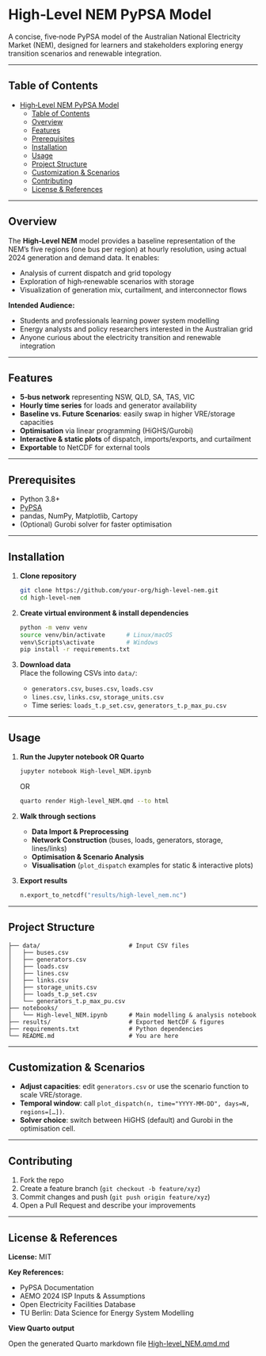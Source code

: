 # High‑Level NEM PyPSA Model

A concise, five‑node PyPSA model of the Australian National Electricity Market (NEM), designed for learners and stakeholders exploring energy transition scenarios and renewable integration.

---

## Table of Contents

- [High‑Level NEM PyPSA Model](#highlevel-nem-pypsa-model)
  - [Table of Contents](#table-of-contents)
  - [Overview](#overview)
  - [Features](#features)
  - [Prerequisites](#prerequisites)
  - [Installation](#installation)
  - [Usage](#usage)
  - [Project Structure](#project-structure)
  - [Customization \& Scenarios](#customization--scenarios)
  - [Contributing](#contributing)
  - [License \& References](#license--references)

---

## Overview

The **High‑Level NEM** model provides a baseline representation of the NEM’s five regions (one bus per region) at hourly resolution, using actual 2024 generation and demand data. It enables:

- Analysis of current dispatch and grid topology
- Exploration of high‑renewable scenarios with storage
- Visualization of generation mix, curtailment, and interconnector flows

**Intended Audience:**

- Students and professionals learning power system modelling
- Energy analysts and policy researchers interested in the Australian grid
- Anyone curious about the electricity transition and renewable integration

---

## Features

- **5‑bus network** representing NSW, QLD, SA, TAS, VIC
- **Hourly time series** for loads and generator availability
- **Baseline vs. Future Scenarios**: easily swap in higher VRE/storage capacities
- **Optimisation** via linear programming (HiGHS/Gurobi)
- **Interactive & static plots** of dispatch, imports/exports, and curtailment
- **Exportable** to NetCDF for external tools

---

## Prerequisites

- Python 3.8+
- [PyPSA](https://pypsa.readthedocs.io/en/latest/)
- pandas, NumPy, Matplotlib, Cartopy
- (Optional) Gurobi solver for faster optimisation

---

## Installation

1. **Clone repository**

   ```bash
   git clone https://github.com/your-org/high-level-nem.git
   cd high-level-nem
   ```

2. **Create virtual environment & install dependencies**

   ```bash
   python -m venv venv
   source venv/bin/activate      # Linux/macOS
   venv\Scripts\activate         # Windows
   pip install -r requirements.txt
   ```

3. **Download data**\
   Place the following CSVs into `data/`:

   - `generators.csv`, `buses.csv`, `loads.csv`
   - `lines.csv`, `links.csv`, `storage_units.csv`
   - Time series: `loads_t.p_set.csv`, `generators_t.p_max_pu.csv`

---

## Usage

1. **Run the Jupyter notebook OR Quarto**

   ```bash
   jupyter notebook High-level_NEM.ipynb
   ```
 
   OR

   ```bash
   quarto render High-level_NEM.qmd --to html
   ```

2. **Walk through sections**

   - **Data Import & Preprocessing**
   - **Network Construction** (buses, loads, generators, storage, lines/links)
   - **Optimisation & Scenario Analysis**
   - **Visualisation** (`plot_dispatch` examples for static & interactive plots)

3. **Export results**

   ```python
   n.export_to_netcdf("results/high-level_nem.nc")
   ```

---

## Project Structure

```
├── data/                         # Input CSV files
│   ├── buses.csv
│   ├── generators.csv
│   ├── loads.csv
│   ├── lines.csv
│   ├── links.csv
│   ├── storage_units.csv
│   ├── loads_t.p_set.csv
│   └── generators_t.p_max_pu.csv
├── notebooks/
│   └── High-level_NEM.ipynb      # Main modelling & analysis notebook
├── results/                      # Exported NetCDF & figures
├── requirements.txt              # Python dependencies
└── README.md                     # You are here
```

---

## Customization & Scenarios

- **Adjust capacities**: edit `generators.csv` or use the scenario function to scale VRE/storage.
- **Temporal window**: call `plot_dispatch(n, time="YYYY-MM-DD", days=N, regions=[…])`.
- **Solver choice**: switch between HiGHS (default) and Gurobi in the optimisation cell.

---

## Contributing

1. Fork the repo
2. Create a feature branch (`git checkout -b feature/xyz`)
3. Commit changes and push (`git push origin feature/xyz`)
4. Open a Pull Request and describe your improvements

---

## License & References

**License:** MIT

**Key References:**

- PyPSA Documentation
- AEMO 2024 ISP Inputs & Assumptions
- Open Electricity Facilities Database
- TU Berlin: Data Science for Energy System Modelling

**View Quarto output**

   Open the generated Quarto markdown file [High-level\_NEM.qmd.md](High-level_NEM.md)

